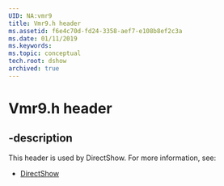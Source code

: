 ```yaml
---
UID: NA:vmr9
title: Vmr9.h header
ms.assetid: f6e4c70d-fd24-3358-aef7-e108b8ef2c3a
ms.date: 01/11/2019
ms.keywords: 
ms.topic: conceptual
tech.root: dshow
archived: true
---
```


# Vmr9.h header


## -description


This header is used by DirectShow. For more information, see:

- [DirectShow](../_dshow/index.md)

